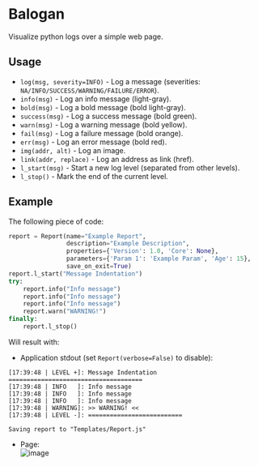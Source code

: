 # Balogan
Visualize python logs over a simple web page.

## Usage
- `log(msg, severity=INFO)` - Log a message (severities: `NA/INFO/SUCCESS/WARNING/FAILURE/ERROR`).
- `info(msg)` - Log an info message (light-gray).
- `bold(msg)` - Log a bold message (bold light-gray).
- `success(msg)` - Log a success message (bold green).
- `warn(msg)` - Log a warning message (bold yellow).
- `fail(msg)` - Log a failure message (bold orange).
- `err(msg)` - Log an error message (bold red).
- `img(addr, alt)` - Log an image.
- `link(addr, replace)` - Log an address as link (href).
- `l_start(msg)` - Start a new log level (separated from other levels).
- `l_stop()` - Mark the end of the current level.

## Example
The following piece of code:
```python
report = Report(name="Example Report",
                description="Example Description",
                properties={'Version': 1.0, 'Core': None},
                parameters={'Param 1': 'Example Param', 'Age': 15},
                save_on_exit=True)
report.l_start("Message Indentation")
try:
    report.info("Info message")
    report.info("Info message")
    report.info("Info message")
    report.warn("WARNING!")
finally:
    report.l_stop()
```
Will result with:
- Application stdout (set `Report(verbose=False)` to disable):
```
[17:39:48 | LEVEL +]: Message Indentation
=====================================
[17:39:48 | INFO   ]: Info message
[17:39:48 | INFO   ]: Info message
[17:39:48 | INFO   ]: Info message
[17:39:48 | WARNING]: >> WARNING! <<
[17:39:48 | LEVEL -]: ==========================

Saving report to "Templates/Report.js"
```
- Page:<br>
![image](https://github.com/user-attachments/assets/5ec067e1-609d-4a84-93c1-51bafdea01f3)
